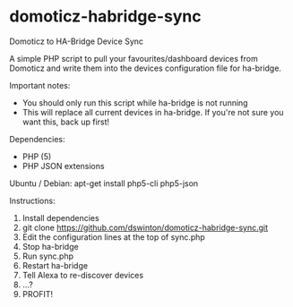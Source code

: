 # domoticz-habridge-sync
Domoticz to HA-Bridge Device Sync

A simple PHP script to pull your favourites/dashboard devices from Domoticz and write them into the devices configuration file for ha-bridge.


Important notes:
* You should only run this script while ha-bridge is not running
* This will replace all current devices in ha-bridge.  If you're not sure you want this, back up first!


Dependencies:
* PHP (5)
* PHP JSON extensions


Ubuntu / Debian:
apt-get install php5-cli php5-json


Instructions:
1. Install dependencies
2. git clone https://github.com/dswinton/domoticz-habridge-sync.git
3. Edit the configuration lines at the top of sync.php
4. Stop ha-bridge
5. Run sync.php
6. Restart ha-bridge
7. Tell Alexa to re-discover devices
8. ...?
9. PROFIT!


